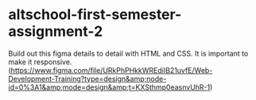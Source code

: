 # altschool-first-semester-assignment-2
Build out this figma details to detail with HTML and CSS. It is important to make it responsive. (https://www.figma.com/file/URkPhPHkkWREdiIB21uvfE/Web-Development-Training?type=design&amp;node-id=0%3A1&amp;mode=design&amp;t=KXSthmp0easnvUhR-1)
